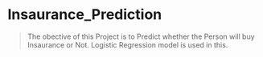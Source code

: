 # Insaurance_Prediction
> The obective of this Project is to Predict whether the Person will buy Insaurance or Not.
> Logistic Regression model is used in this.
